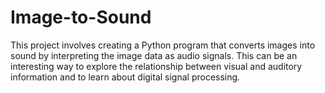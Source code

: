 # Image-to-Sound
This project involves creating a Python program that converts images into sound by interpreting the image data as audio signals. This can be an interesting way to explore the relationship between visual and auditory information and to learn about digital signal processing.
